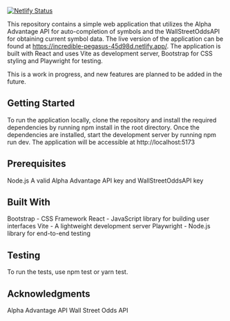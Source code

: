 [![Netlify Status](https://api.netlify.com/api/v1/badges/ebb591d1-2ff9-460f-9bd1-a5bef91a0fdd/deploy-status)](https://app.netlify.com/sites/incredible-pegasus-45d98d/deploys)

This repository contains a simple web application that utilizes the Alpha Advantage API for auto-completion of symbols and the WallStreetOddsAPI for obtaining current symbol data. The live version of the application can be found at https://incredible-pegasus-45d98d.netlify.app/. The application is built with React and uses Vite as development server, Bootstrap for CSS styling and Playwright for testing.

This is a work in progress, and new features are planned to be added in the future.

## Getting Started
To run the application locally, clone the repository and install the required dependencies by running npm install in the root directory. Once the dependencies are installed, start the development server by running npm run dev. The application will be accessible at http://localhost:5173

## Prerequisites
Node.js
A valid Alpha Advantage API key and WallStreetOddsAPI key

## Built With
Bootstrap - CSS Framework
React - JavaScript library for building user interfaces
Vite - A lightweight development server
Playwright - Node.js library for end-to-end testing
## Testing
To run the tests, use npm test or yarn test.

## Acknowledgments
Alpha Advantage API
Wall Street Odds API



